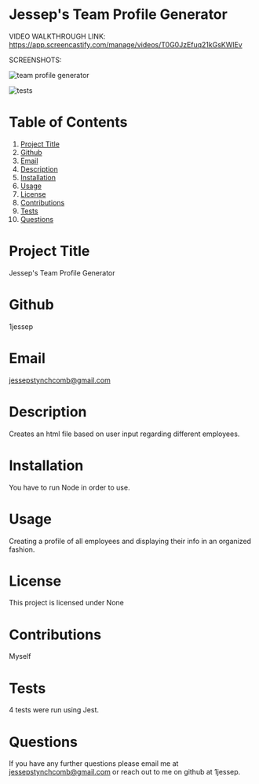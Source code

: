 
  # Jessep's Team Profile Generator
  
  VIDEO WALKTHROUGH LINK:
 https://app.screencastify.com/manage/videos/T0G0JzEfuq21kGsKWlEv
  
  
  SCREENSHOTS:  

![team profile generator](https://user-images.githubusercontent.com/110129027/207145573-b4c3b44f-8cf8-48ab-a7a8-b36ca2e98992.png)

  ![tests](https://user-images.githubusercontent.com/110129027/207145597-b427bb7f-30e2-4555-861e-e76b85bd8619.png)


  # Table of Contents
  1. [Project Title](#Title)
  2. [Github](#Github)
  3. [Email](#Email)
  4. [Description](#Description)
  5. [Installation](#Installation)
  6. [Usage](#Usage)
  7. [License](#License)
  8. [Contributions](#Contributions)
  9. [Tests](#Tests)
  10. [Questions](#Questions)
  
  
  # Project Title
  Jessep's Team Profile Generator
  # Github
  1jessep
  # Email
  jessepstynchcomb@gmail.com
  # Description
  Creates an html file based on user input regarding different employees.
  # Installation
  You have to run Node in order to use.
  # Usage
  Creating a profile of all employees and displaying their info in an organized fashion.
  # License
  This project is licensed under None
  # Contributions
  Myself
  # Tests
  4 tests were run using Jest.
  # Questions
  If you have any further questions please email me at jessepstynchcomb@gmail.com or reach out to me on github at 1jessep.
  


